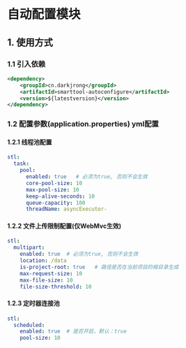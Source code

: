 # 自动配置模块

## 1. 使用方式
### 1.1 引入依赖
```xml
<dependency>
    <groupId>cn.darkjrong</groupId>
    <artifactId>smarttool-autoconfigure</artifactId>
    <version>${latestversion}</version>
</dependency>
```

### 1.2 配置参数(application.properties)  yml配置
#### 1.2.1 线程池配置
```yaml
stl:
  task:
    pool:
      enabled: true   # 必须为true, 否则不会生效
      core-pool-size: 10  
      max-pool-size: 10    
      keep-alive-seconds: 10
      queue-capacity: 100
      threadName: asyncExecutor-
```

#### 1.2.2 文件上传限制配置(仅WebMvc生效)
```yaml
stl:
  multipart:
    enabled: true  # 必须为true, 否则不会生效
    location: /data   
    is-project-root: true   # 路径是否在当前项目的根目录生成
    max-request-size: 10
    max-file-size: 10
    file-size-threshold: 10
```

#### 1.2.3 定时器连接池
```yaml
stl:
  scheduled:
    enabled: true  # 是否开启，默认：true
    pool-size: 10
```





























